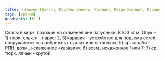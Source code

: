 ```yaml
---
title: ⒜Елькен-[Кая]⒯, Корабль-камень, Каравия, Петро-Каравия, Карави, Элчан-[Кая]⒯⒵
tags: [ороним]
quadrants: [В11]
---
```


Скалы в море, похожие на окаменевшие парусники. К ЮЗ от м. Опук – 1) тюрк.
елькен – парус; 2, 3) каравия – устройство для подъема сетей, сооружаемое на
прибрежных скалах или островках; 5) ср. караби – РПН; возм., искаженное
«каравия»; 6) возм., искаженное 1 или 7; 7) ср. тюрк. ялчын – крутой.

